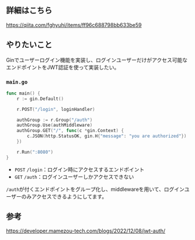 ## 詳細はこちら
https://qiita.com/fghyuhi/items/ff96c688798bb633be59

## やりたいこと
Ginでユーザーログイン機能を実装し、ログインユーザーだけがアクセス可能なエンドポイントをJWT認証を使って実装したい。

### ```main.go```
```go
func main() {
	r := gin.Default()

	r.POST("/login", loginHandler)

	authGroup := r.Group("/auth")
	authGroup.Use(authMiddleware)
	authGroup.GET("/", func(c *gin.Context) {
		c.JSON(http.StatusOK, gin.H{"message": "you are authorized"})
	})

	r.Run(":8080")
}
```

- ```POST``` ```/login```：ログイン時にアクセスするエンドポイント
- ```GET``` ```/auth```：ログインユーザーしかアクセスできない

```/auth```が付くエンドポイントをグループ化し、middlewareを用いて、ログインユーザーのみアクセスできるようにしてます。

## 参考
https://developer.mamezou-tech.com/blogs/2022/12/08/jwt-auth/
